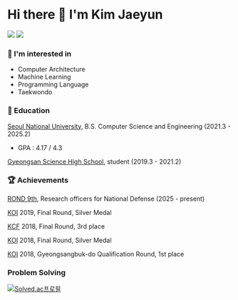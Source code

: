 Hi there 👋 I'm Kim Jaeyun
===

[![](https://img.shields.io/badge/personal_site-green)](https://kimgreg.com) [![](https://img.shields.io/badge/LinkedIn-blue)]([https://kimgreg.com](https://www.linkedin.com/in/kimjygreg))

### 🔎 I'm interested in

- Computer Architecture
- Machine Learning
- Programming Language
- Taekwondo


### 🏫 Education

[Seoul National University](https://snu.ac.kr), B.S. Computer Science and Engineering (2021.3 - 2025.2)
- GPA : 4.17 / 4.3
  
[Gyeongsan Science High School](http://school.gyo6.net/gsshs), student (2019.3 - 2021.2)

### 🏆 Achievements

[ROND 9th](https://www.rond.or.kr), Research officers for National Defense (2025 - present)

[KOI](https://koi.or.kr) 2019, Final Round, Silver Medal

[KCF](https://kcf.or.kr) 2018, Final Round, 3rd place

[KOI](https://koi.or.kr) 2018, Final Round, Silver Medal

[KOI](https://koi.or.kr) 2018, Gyeongsangbuk-do Qualification Round, 1st place

### Problem Solving

[![Solved.ac프로필](http://mazassumnida.wtf/api/generate_badge?boj=ktwin01)](https://solved.ac/ktwin01)

  
